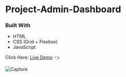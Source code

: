 # Project-Admin-Dashboard

### Built With

- HTML
- CSS (Grid + Flexbox)
- JavaScript

Click Here: [Live Demo](https://swhag.github.io/Project-Admin-Dashboard/) :point_left:

![Capture](https://user-images.githubusercontent.com/109196962/213093835-eb512747-9111-46b7-8bea-1adc47fd8ad7.PNG)
